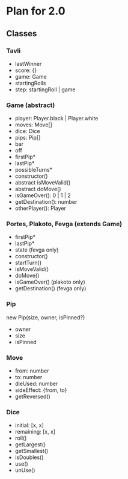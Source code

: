 # Plan for 2.0

## Classes

### Tavli

- lastWinner
- score: {}
- game: Game
- startingRolls
- step: startingRoll | game

### Game (abstract)

- player: Player.black | Player.white
- moves: Move[]
- dice: Dice
- pips: Pip[]
- bar
- off
- firstPip\*
- lastPip\*
- possibleTurns\*
- constructor()
- abstract isMoveValid()
- abstract doMove()
- isGameOver(): 0 | 1 | 2
- getDestination(): number
- otherPlayer(): Player

### Portes, Plakoto, Fevga (extends Game)

- firstPip\*
- lastPip\*
- state (fevga only)
- constructor()
- startTurn()
- isMoveValid()
- doMove()
- isGameOver() (plakoto only)
- getDestination() (fevga only)

### Pip

new Pip(size, owner, isPinned?)

- owner
- size
- isPinned

### Move

- from: number
- to: number
- dieUsed: number
- sideEffect: {from, to}
- getReversed()

### Dice

- initial: [x, x]
- remaining: [x, x]
- roll()
- getLargest()
- getSmallest()
- isDoubles()
- use()
- unUse()
